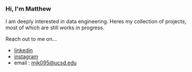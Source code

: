 ### Hi, I'm Matthew

I am deeply interested in data engineering.
Heres my collection of projects, most of which are still works in progress. 

Reach out to me on...

* [linkedin](https://linkedin.com/in/matthewjkang)
* [instagram](https://www.instagram.com/kangjmatthew/)
* email : mjk095@ucsd.edu


<!--
**matthewjkang/matthewjkang** is a ✨ _special_ ✨ repository because its `README.md` (this file) appears on your GitHub profile.

Here are some ideas to get you started:

- 🔭 I’m currently working on ...
- 🌱 I’m currently learning ...
- 👯 I’m looking to collaborate on ...
- 🤔 I’m looking for help with ...
- 💬 Ask me about ...
- 📫 How to reach me: ...
- 😄 Pronouns: ...
- ⚡ Fun fact: ...
-->

